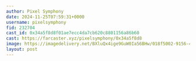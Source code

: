 ```yaml
---
author: Pixel Symphony
date: 2024-11-25T07:59:31+0000
username: pixelsymphony
fid: 232704
cast_id: 0x34a5f8d8f01ae7ecc4da7cb620c8801156a86b60
cast: https://farcaster.xyz/pixelsymphony/0x34a5f8d8
image: https://imagedelivery.net/BXluQx4ige9GuW0Ia56BHw/018f5002-9156-451e-6d4b-f80bb779b100/original
layout: post
---
```


<img src='https://imagedelivery.net/BXluQx4ige9GuW0Ia56BHw/018f5002-9156-451e-6d4b-f80bb779b100/original' alt='' referrerpolicy='no-referrer'/>
